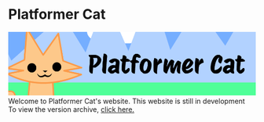 # Platformer Cat
![](/images/platformerCatIcon.png)<br />
Welcome to Platformer Cat's website. This website is still in development<br />
To view the version archive, [click here.](/docs/versionarchive/)